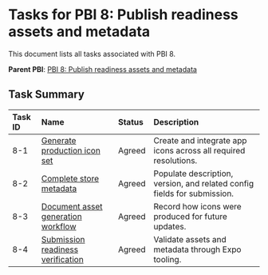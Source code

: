 # Tasks for PBI 8: Publish readiness assets and metadata
This document lists all tasks associated with PBI 8.

**Parent PBI**: [PBI 8: Publish readiness assets and metadata](./prd.md)

## Task Summary

| Task ID | Name | Status | Description |
| :------ | :----------------------------------------------- | :------- | :------------------------------------------------------------- |
| 8-1 | [Generate production icon set](./8-1.md) | Agreed | Create and integrate app icons across all required resolutions. |
| 8-2 | [Complete store metadata](./8-2.md) | Agreed | Populate description, version, and related config fields for submission. |
| 8-3 | [Document asset generation workflow](./8-3.md) | Agreed | Record how icons were produced for future updates. |
| 8-4 | [Submission readiness verification](./8-4.md) | Agreed | Validate assets and metadata through Expo tooling. |

